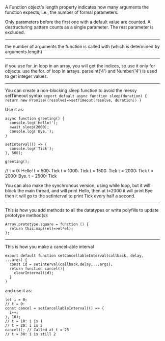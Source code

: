 A Function object's length property indicates how many arguments the function expects, i.e., the number of formal parameters:

Only parameters before the first one with a default value are counted.
A destructuring pattern counts as a single parameter.
The rest parameter is excluded.

--- 

 the number of arguments the function is called with (which is determined by arguments.length)

 --- 

 if you use for..in loop in an array, you will get the indices, so use it only for objects. use the for..of loop in arrays. parseInt('4') and Number('4') is used to get integer values.

--- 
You can create a non-blocking sleep function to avoid the messy setTimeout syntax
`export default async function sleep(duration) {
  return new Promise((resolve)=>setTimeout(resolve, duration))
}`

Use it as:
```
async function greeting() {
  console.log('Hello!');
  await sleep(2000);
  console.log('Bye.');
}

setInterval(() => {
  console.log('Tick');
}, 500);

greeting();
```
// t = 0: Hello! t = 500: Tick t = 1000: Tick t = 1500: Tick t = 2000: Tick t = 2000: Bye. t = 2500: Tick

You can also make the synchronous version, using while loop, but it will block the main thread, and will print Hello, then at t=2000 it will print Bye then it will go to the setInterval to print Tick every half a second.

---

This is how you add methods to all the datatypes or write polyfills to update prototype method(s): 
```
Array.prototype.square = function () {
  return this.map((el)=>el*el);
};
```

---
This is how you make a cancel-able interval
```
export default function setCancellableInterval(callback, delay, ...args) {
  const id = setInterval(callback,delay,...args);
  return function cancel(){
    clearInterval(id);
  }
}
```
and use it as:
```
let i = 0;
// t = 0:
const cancel = setCancellableInterval(() => {
  i++;
}, 10);
// t = 10: i is 1
// t = 20: i is 2
cancel(); // Called at t = 25
// t = 30: i is still 2
```


